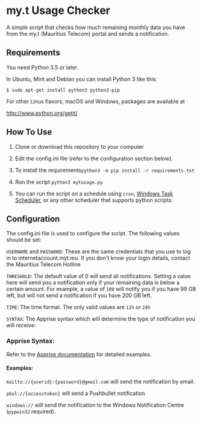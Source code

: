 # my.t Usage Checker

A simple script that checks how much remaining monthly data you have from the my.t (Mauritius Telecom) portal and sends a notification.

## Requirements
You need Python 3.5 or later.

In Ubuntu, Mint and Debian you can install Python 3 like this:

    $ sudo apt-get install python3 python3-pip

For other Linux flavors, macOS and Windows, packages are available at

  http://www.python.org/getit/

## How To Use

1. Clone or download this repository to your computer

2. Edit the config.ini file (refer to the configuration section below). 

3. To install the requirements`python3 -m pip install -r requirements.txt`

4. Run the script `python3 mytusage.py`

5. You can run the script on a schedule using `cron`, [Windows Task Scheduler](https://datatofish.com/python-script-windows-scheduler/), or any other scheduler that supports python scripts. 

## Configuration

The config.ini file is used to configure the script. The following values should be set:

`USERNAME` and `PASSWORD`: These are the same credentials that you use to log in to internetaccount.myt.mu. If you don't know your login details, contact the Mauritius Telecom Hotline

`THRESHOLD`: The default value of 0 will send all notifications. Setting a value here will send you a notification only if your remaining data is below a certain amount. For example, a value of `100` will notify you if you have 99 GB left, but will not send a notification if you have 200 GB left.

`TIME`: The time format. The only valid values are `12h` or `24h`

`SYNTAX`: The Apprise syntax which will determine the type of notification you will receive:

### Apprise Syntax:

Refer to the [Apprise documentation](https://github.com/caronc/apprise/wiki) for detailed examples.

#### Examples: 
`mailto://{userid}:{password}@gmail.com` will send the notification by email.

`pbul://{accesstoken}` will send a Pushbullet notification

`windows://` will send the notification to the Windows Notification Centre (`pypwin32` required).

<!--stackedit_data:
eyJoaXN0b3J5IjpbMTc1OTE1OTc5MF19
-->